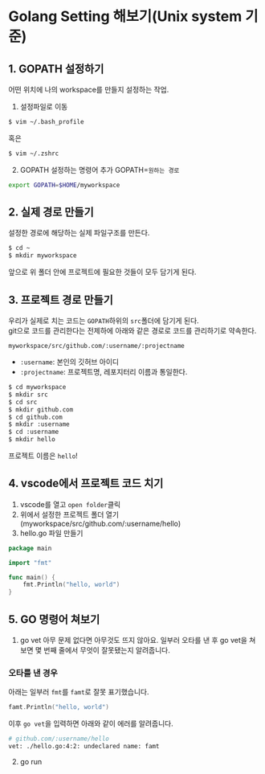 # Golang Setting 해보기(Unix system 기준)
## 1. GOPATH 설정하기
어떤 위치에 나의 workspace를 만들지 설정하는 작업.
1. 설정파일로 이동
```sh
$ vim ~/.bash_profile
```
혹은
```sh
$ vim ~/.zshrc
```
2. GOPATH 설정하는 명령어 추가
GOPATH=`원하는 경로`
```sh
export GOPATH=$HOME/myworkspace
```
## 2. 실제 경로 만들기
설정한 경로에 해당하는 실제 파일구조를 만든다.
```sh
$ cd ~
$ mkdir myworkspace
```
앞으로 위 폴더 안에 프로젝트에 필요한 것들이 모두 담기게 된다.
## 3. 프로젝트 경로 만들기
우리가 실제로 치는 코드는 `GOPATH`하위의 `src`폴더에 담기게 된다.<br>
git으로 코드를 관리한다는 전제하에 아래와 같은 경로로 코드를 관리하기로 약속한다.
```
myworkspace/src/github.com/:username/:projectname
```
- `:username`: 본인의 깃허브 아이디
- `:projectname`: 프로젝트명, 레포지터리 이름과 통일한다.
```sh
$ cd myworkspace
$ mkdir src
$ cd src
$ mkdir github.com
$ cd github.com
$ mkdir :username
$ cd :username
$ mkdir hello
```
프로젝트 이름은 `hello`!
## 4. vscode에서 프로젝트 코드 치기
1. vscode를 열고 `open folder`클릭
2. 위에서 설정한 프로젝트 폴더 열기(myworkspace/src/github.com/:username/hello)
3. hello.go 파일 만들기
```go
package main

import "fmt"

func main() {
	fmt.Println("hello, world")
}
```
## 5. GO 명령어 쳐보기
1. go vet
아무 문제 없다면 아무것도 뜨지 않아요.
일부러 오타를 낸 후 go vet을 쳐보면 몇 번째 줄에서 무엇이 잘못됐는지 알려줍니다.
### 오타를 낸 경우
아래는 일부러 `fmt`를 `famt`로 잘못 표기했습니다.
```go
famt.Println("hello, world")
```
이후 `go vet`을 입력하면 아래와 같이 에러를 알려줍니다.
```sh
# github.com/:username/hello
vet: ./hello.go:4:2: undeclared name: famt
```
2. go run
